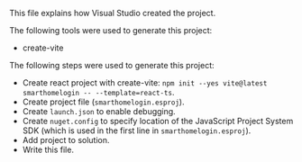 This file explains how Visual Studio created the project.

The following tools were used to generate this project:
- create-vite

The following steps were used to generate this project:
- Create react project with create-vite: `npm init --yes vite@latest smarthomelogin -- --template=react-ts`.
- Create project file (`smarthomelogin.esproj`).
- Create `launch.json` to enable debugging.
- Create `nuget.config` to specify location of the JavaScript Project System SDK (which is used in the first line in `smarthomelogin.esproj`).
- Add project to solution.
- Write this file.
